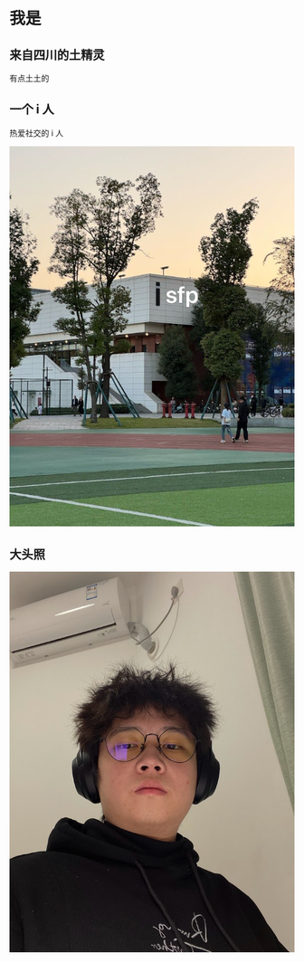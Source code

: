 # 我是

## 来自四川的土精灵

有点土土的

## 一个 i 人

热爱社交的 i 人

![i](./public/IMG_0392.jpg)

## 大头照

![i2](./public/IMG_5183.jpg)